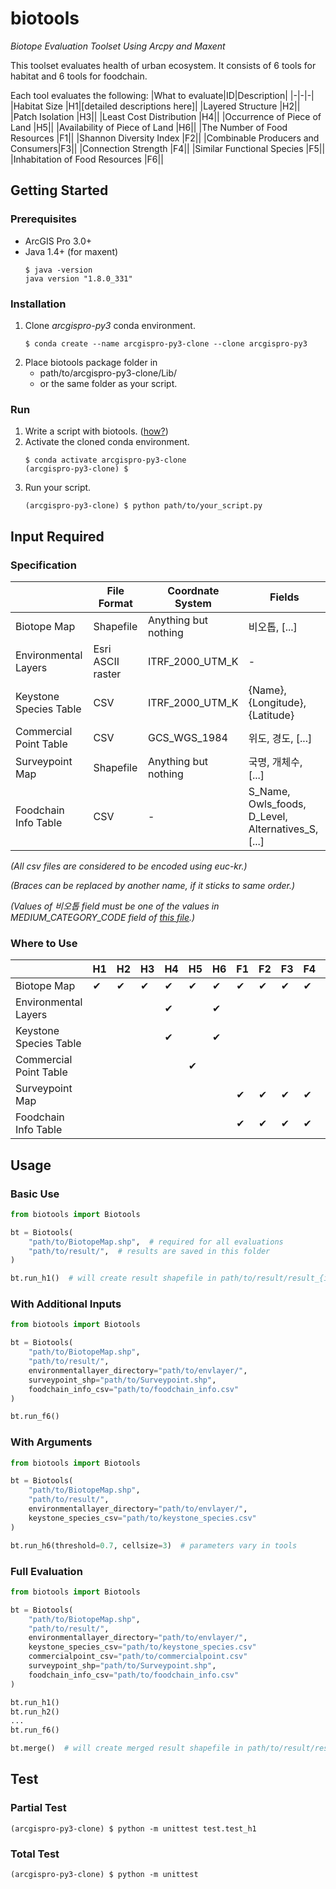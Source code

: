 # biotools
*Biotope Evaluation Toolset Using Arcpy and Maxent*

This toolset evaluates health of urban ecosystem.
It consists of 6 tools for habitat and 6 tools for foodchain.

Each tool evaluates the following:
|What to evaluate|ID|Description|
|-|-|-|
|Habitat Size                      |H1|[detailed descriptions here]|
|Layered Structure                 |H2||
|Patch Isolation                   |H3||
|Least Cost Distribution           |H4||
|Occurrence of Piece of Land       |H5||
|Availability of Piece of Land     |H6||
|The Number of Food Resources      |F1||
|Shannon Diversity Index           |F2||
|Combinable Producers and Consumers|F3||
|Connection Strength               |F4||
|Similar Functional Species        |F5||
|Inhabitation of Food Resources    |F6||


## Getting Started

### Prerequisites
* ArcGIS Pro 3.0+
* Java 1.4+ (for maxent)
  ```console
  $ java -version
  java version "1.8.0_331"
  ```

### Installation
1. Clone *arcgispro-py3* conda environment.
   ```console
   $ conda create --name arcgispro-py3-clone --clone arcgispro-py3
   ```
2. Place biotools package folder in
   * path/to/arcgispro-py3-clone/Lib/
   * or the same folder as your script.

### Run
1. Write a script with biotools. ([how?](#usage))
2. Activate the cloned conda environment.
   ```console
   $ conda activate arcgispro-py3-clone
   (arcgispro-py3-clone) $
   ```
3. Run your script.
   ```console
   (arcgispro-py3-clone) $ python path/to/your_script.py
   ```


## Input Required

### Specification
||File Format|Coordnate System|Fields|
|-|-|-|-|
|Biotope Map           |Shapefile|Anything but nothing|비오톱, [...]|
|Environmental Layers  |Esri ASCII raster|ITRF_2000_UTM_K|-|
|Keystone Species Table|CSV|ITRF_2000_UTM_K|{Name}, {Longitude}, {Latitude}|
|Commercial Point Table|CSV|GCS_WGS_1984|위도, 경도, [...]|
|Surveypoint Map       |Shapefile|Anything but nothing|국명, 개체수, [...]|
|Foodchain Info Table  |CSV|-|S_Name, Owls_foods, D_Level, Alternatives_S, [...]|

*(All csv files are considered to be encoded using euc-kr.)*

*(Braces can be replaced by another name, if it sticks to same order.)*

*(Values of 비오톱 field must be one of the values in MEDIUM_CATEGORY_CODE field of [this file](biotools/res/biotope_codes.csv).)*

### Where to Use
||H1|H2|H3|H4|H5|H6|F1|F2|F3|F4|F5|F6|
|-|-|-|-|-|-|-|-|-|-|-|-|-|
|Biotope Map           |✔|✔|✔|✔|✔|✔|✔|✔|✔|✔|✔|✔|
|Environmental Layers  | | | |✔| |✔| | | | | |✔|
|Keystone Species Table| | | |✔| |✔| | | | | | |
|Commercial Point Table| | | | |✔| | | | | | | |
|Surveypoint Map       | | | | | | |✔|✔|✔|✔|✔|✔|
|Foodchain Info Table  | | | | | | |✔|✔|✔|✔|✔| |


## Usage

### Basic Use
```python
from biotools import Biotools

bt = Biotools(
    "path/to/BiotopeMap.shp",  # required for all evaluations
    "path/to/result/",  # results are saved in this folder
)

bt.run_h1()  # will create result shapefile in path/to/result/result_{id}/
```

### With Additional Inputs
```python
from biotools import Biotools

bt = Biotools(
    "path/to/BiotopeMap.shp",
    "path/to/result/",
    environmentallayer_directory="path/to/envlayer/",
    surveypoint_shp="path/to/Surveypoint.shp",
    foodchain_info_csv="path/to/foodchain_info.csv"
)

bt.run_f6()
```

### With Arguments
```python
from biotools import Biotools

bt = Biotools(
    "path/to/BiotopeMap.shp",
    "path/to/result/",
    environmentallayer_directory="path/to/envlayer/",
    keystone_species_csv="path/to/keystone_species.csv"
)

bt.run_h6(threshold=0.7, cellsize=3)  # parameters vary in tools
```

### Full Evaluation
```python
from biotools import Biotools

bt = Biotools(
    "path/to/BiotopeMap.shp",
    "path/to/result/",
    environmentallayer_directory="path/to/envlayer/",
    keystone_species_csv="path/to/keystone_species.csv"
    commercialpoint_csv="path/to/commercialpoint.csv"
    surveypoint_shp="path/to/Surveypoint.shp",
    foodchain_info_csv="path/to/foodchain_info.csv"
)

bt.run_h1()
bt.run_h2()
...
bt.run_f6()

bt.merge()  # will create merged result shapefile in path/to/result/result_full/
```

## Test
### Partial Test
```console
(arcgispro-py3-clone) $ python -m unittest test.test_h1
```
### Total Test
```console
(arcgispro-py3-clone) $ python -m unittest
```
